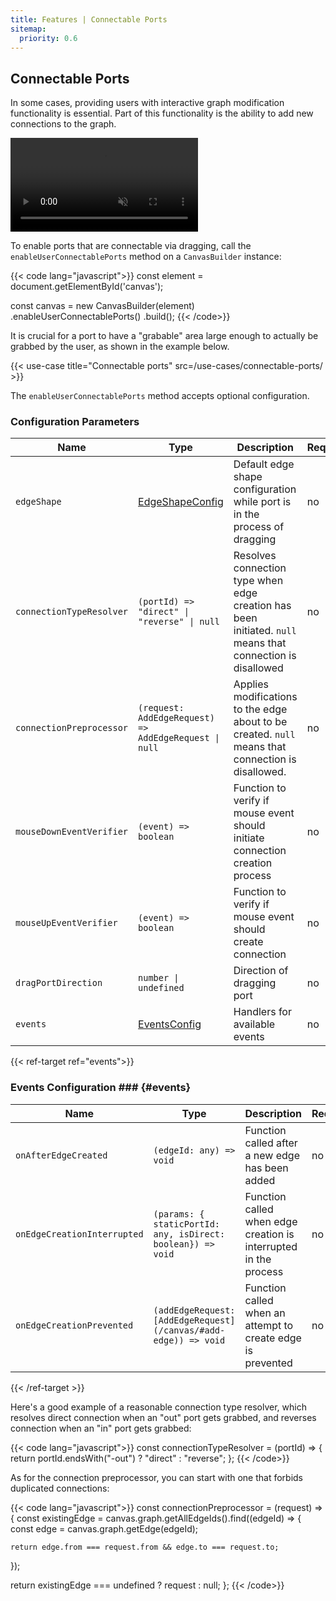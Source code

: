 ```yaml
---
title: Features | Connectable Ports
sitemap:
  priority: 0.6
---
```


## Connectable Ports

In some cases, providing users with interactive graph modification functionality is essential.
Part of this functionality is the ability to add new connections to the graph.

<a href="/use-cases/connectable-ports/" target="_blank" aria-label="Connectable ports">
  <div class="video">
    <video autoplay muted loop>
      <source src="/media/connectable-ports.webm">
    </video>
  </div>
</a>

To enable ports that are connectable via dragging, call the `enableUserConnectablePorts` method on a `CanvasBuilder` instance:

{{< code lang="javascript">}}
const element = document.getElementById('canvas');

const canvas = new CanvasBuilder(element)
  .enableUserConnectablePorts()
  .build();
{{< /code>}}

It is crucial for a port to have a "grabable" area large enough to actually be grabbed by the user, as shown in the example below.

{{< use-case title="Connectable ports" src=/use-cases/connectable-ports/ >}}

The `enableUserConnectablePorts` method accepts optional configuration.

### Configuration Parameters

| Name                     | Type                                                                      | Description                                                                                                            | Required | Default                                    |
|--------------------------|---------------------------------------------------------------------------|------------------------------------------------------------------------------------------------------------------------|----------|--------------------------------------------|
| `edgeShape`              | <a href="/defaults#edge-shape-config" target="_blank">EdgeShapeConfig</a> | Default edge shape configuration while port is in the process of dragging                                              | no       | Same as for canvas                         |
| `connectionTypeResolver` | `(portId) => "direct" \| "reverse" \| null`                               | Resolves connection type when edge creation has been initiated. `null` means that connection is disallowed             | no       | `() => "direct"`                           |
| `connectionPreprocessor` | `(request: AddEdgeRequest) => AddEdgeRequest \| null`                     | Applies modifications to the edge about to be created. `null` means that connection is disallowed.                     | no       | `(request) => request`                     |
| `mouseDownEventVerifier` | `(event) => boolean`                                                      | Function to verify if mouse event should initiate connection creation process                                          | no       | `(event) => event.button === 0`            |
| `mouseUpEventVerifier`   | `(event) => boolean`                                                      | Function to verify if mouse event should create connection                                                             | no       | `(event) => event.button === 0`            |
| `dragPortDirection`      | `number \| undefined`                                                     | Direction of dragging port                                                                                             | no       | `undefined`                                |
| `events`                 | [EventsConfig](#events)                                                   | Handlers for available events                                                                                          | no       | `{}`                                       |

{{< ref-target ref="events">}}

### Events Configuration ### {#events}

| Name                        | Type                                                            | Description                                                      | Required | Default      |
|-----------------------------|-----------------------------------------------------------------|------------------------------------------------------------------|----------|--------------|
| `onAfterEdgeCreated`        | `(edgeId: any) => void`                                         | Function called after a new edge has been added                  | no       | `() => void` |
| `onEdgeCreationInterrupted` | `(params: { staticPortId: any, isDirect: boolean}) => void`     | Function called when edge creation is interrupted in the process | no       | `() => void` |
| `onEdgeCreationPrevented`   | `(addEdgeRequest: [AddEdgeRequest](/canvas/#add-edge)) => void` | Function called when an attempt to create edge is prevented      | no       | `() => void` |

{{< /ref-target >}}

Here's a good example of a reasonable connection type resolver, which resolves
direct connection when an "out" port gets grabbed, and reverses connection when an "in" port gets grabbed:

{{< code lang="javascript">}}
const connectionTypeResolver = (portId) => {
  return portId.endsWith("-out") ? "direct" : "reverse";
};
{{< /code>}}

As for the connection preprocessor, you can start with one that forbids
duplicated connections:

{{< code lang="javascript">}}
const connectionPreprocessor = (request) => {
  const existingEdge = canvas.graph.getAllEdgeIds().find((edgeId) => {
    const edge = canvas.graph.getEdge(edgeId);

    return edge.from === request.from && edge.to === request.to;
  });

  return existingEdge === undefined ? request : null;
};
{{< /code>}}
